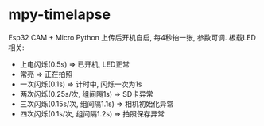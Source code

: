 # mpy-timelapse
Esp32 CAM + Micro Python
上传后开机自启, 每4秒拍一张, 参数可调. 
板载LED相关: 
+ 上电闪烁(0.5s) => 已开机, LED正常
+ 常亮 => 正在拍照
+ 一次闪烁(0.1s) => 计时中, 闪烁一次为1s
+ 两次闪烁(0.25s/次, 组间隔1s) => SD卡异常
+ 三次闪烁(0.15s/次, 组间隔1.1s) => 相机初始化异常
+ 四次闪烁(0.1s/次, 组间隔1.2s) => 拍照保存异常
